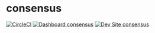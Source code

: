 # consensus

[![CircleCI](https://circleci.com/gh/consensusnz/consensus.svg?style=shield)](https://circleci.com/gh/consensusnz/consensus)
[![Dashboard consensus](https://img.shields.io/badge/dashboard-consensus-yellow.svg)](https://dashboard.pantheon.io/sites/6161b558-bb3a-46fb-ae82-ca2a01d3e117#dev/code)
[![Dev Site consensus](https://img.shields.io/badge/site-consensus-blue.svg)](http://dev-consensus.pantheonsite.io/)